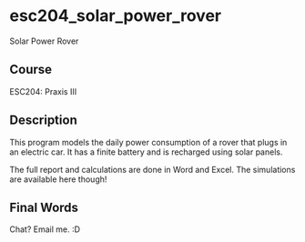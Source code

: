 # esc204_solar_power_rover
Solar Power Rover

## Course
ESC204: Praxis III

## Description
This program models the daily power consumption of a rover that plugs in an electric car. It has a finite battery and is recharged using solar panels.

The full report and calculations are done in Word and Excel. The simulations are available here though!

## Final Words
Chat? Email me. :D
